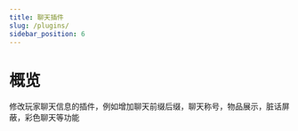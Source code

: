 ```yaml
---
title: 聊天插件
slug: /plugins/
sidebar_position: 6
---
```


# 概览

修改玩家聊天信息的插件，例如增加聊天前缀后缀，聊天称号，物品展示，脏话屏蔽，彩色聊天等功能
